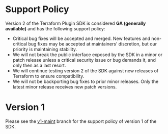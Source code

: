 # Support Policy

Version 2 of the Terraform Plugin SDK is considered **GA (generally
available)** and has the following support policy:

- Critical bug fixes will be accepted and merged. New features and non-critical
bug fixes may be accepted at maintainers’ discretion, but our priority is
maintaining stability.
- We will not break the public interface exposed by the SDK in a minor or patch
release unless a critical security issue or bug demands it, and only then as a
last resort.
- We will continue testing version 2 of the SDK against new releases of Terraform
to ensure compatibility.
- We will not be backporting bug fixes to prior minor releases. Only the latest
minor release receives new patch versions.

# Version 1

Please see the
[v1-maint](https://github.com/hashicorp/terraform-plugin-sdk/blob/v1-maint/SUPPORT.md)
branch for the support policy of version 1 of the SDK.
